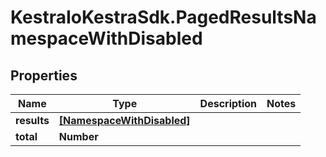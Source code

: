 # KestraIoKestraSdk.PagedResultsNamespaceWithDisabled

## Properties

Name | Type | Description | Notes
------------ | ------------- | ------------- | -------------
**results** | [**[NamespaceWithDisabled]**](NamespaceWithDisabled.md) |  | 
**total** | **Number** |  | 


